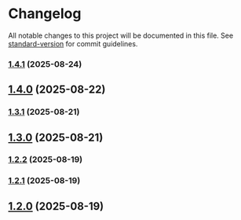 # Changelog

All notable changes to this project will be documented in this file. See [standard-version](https://github.com/conventional-changelog/standard-version) for commit guidelines.

### [1.4.1](https://github.com/LarceRR/grshnko.ru/compare/v1.4.0...v1.4.1) (2025-08-24)

## [1.4.0](https://github.com/LarceRR/grshnko.ru/compare/v1.3.1...v1.4.0) (2025-08-22)

### [1.3.1](https://github.com/LarceRR/grshnko.ru/compare/v1.3.0...v1.3.1) (2025-08-21)

## [1.3.0](https://github.com/LarceRR/grshnko.ru/compare/v1.2.2...v1.3.0) (2025-08-21)

### [1.2.2](https://github.com/LarceRR/grshnko.ru/compare/v1.2.1...v1.2.2) (2025-08-19)

### [1.2.1](https://github.com/LarceRR/grshnko.ru/compare/v1.2.0...v1.2.1) (2025-08-19)

## [1.2.0](https://github.com/LarceRR/grshnko.ru/compare/v1.1.0...v1.2.0) (2025-08-19)
